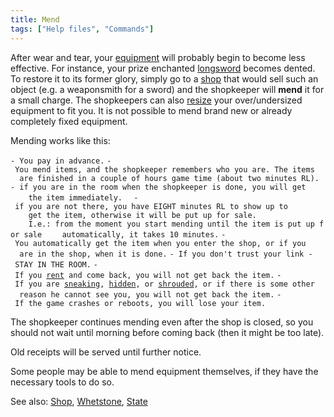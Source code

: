 ```yaml
---
title: Mend
tags: ["Help files", "Commands"]
---
```

After wear and tear, your [equipment](equipment "wikilink") will
probably begin to become less effective. For instance, your prize
enchanted [longsword](longsword "wikilink") becomes dented. To restore
it to its former glory, simply go to a [shop](shop "wikilink") that
would sell such an object (e.g. a weaponsmith for a sword) and the
shopkeeper will **mend** it for a small charge. The shopkeepers can also
[resize](resize "wikilink") your over/undersized equipment to fit you.
It is not possible to mend brand new or already completely fixed
equipment.

Mending works like this:

`- You pay in advance.`
`- You mend items, and the shopkeeper remembers who you are. The items`
`  are finished in a couple of hours game time (about two minutes RL).`
`- if you are in the room when the shopkeeper is done, you will get`
`    the item immediately.`
`  - if you are not there, you have EIGHT minutes RL to show up to`
`    get the item, otherwise it will be put up for sale.`
`    I.e.: from the moment you start mending until the item is put up for sale`
`    automatically, it takes 10 minutes.`
`- You automatically get the item when you enter the shop, or if you`
`  are in the shop, when it is done.`
`- If you don't trust your link - STAY IN THE ROOM.`
`- If you `[`rent`](rent "wikilink")` and come back, you will not get back the item.`
`- If you are `[`sneaking`](sneak "wikilink")`, `[`hidden`](hide "wikilink")`, or `[`shrouded`](shroud "wikilink")`, or if there is some other`
`  reason he cannot see you, you will not get back the item.`
`- If the game crashes or reboots, you will lose your item.`

The shopkeeper continues mending even after the shop is closed, so you
should not wait until morning before coming back (then it might be too
late).

Old receipts will be served until further notice.

Some people may be able to mend equipment themselves, if they have the
necessary tools to do so.

See also: [Shop](Shop "wikilink"), [Whetstone](Whetstone "wikilink"),
[State](State "wikilink")
